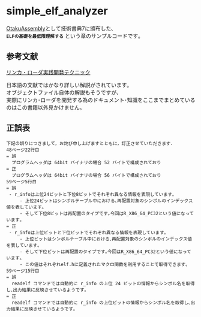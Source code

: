 # simple_elf_analyzer

[OtakuAssembly](https://otakuassembly.taprix.org/)として技術書典7に頒布した､  
**`ELFの基礎を最低限理解する`** という章のサンプルコードです｡ 

## 参考文献

[リンカ・ローダ実践開発テクニック](http://kozos.jp/books/linker_book.html)

日本語の文献ではかなり詳しい解説がされています｡  
オブジェクトファイル自体の解説もそうですが､  
実際にリンカ･ローダを開発する為のドキュメント･知識をここまでまとめているのはこの書籍以外見かけません｡  

## 正誤表

```
下記の誤りにつきまして，お詫び申し上げますとともに，訂正させていただきます．
48ページ22行目
= 誤
  プログラムヘッダは 64bit バイナリの場合 52 バイトで構成されており
= 正
  プログラムヘッダは 64bit バイナリの場合 56 バイトで構成されており
59ページ5行目
= 誤
 - r_infoは上位24ビットと下位8ビットでそれぞれ異なる情報を表現しています｡  
     - 上位24ビットはシンボルテーブル中における､再配置対象のシンボルのインデックス値を表しています｡  
     - そして下位8ビットは再配置のタイプです｡今回はR_X86_64_PC32という値になっています｡ 
= 正
 - r_infoは上位ビットと下位ビットでそれぞれ異なる情報を表現しています｡  
     - 上位ビットはシンボルテーブル中における､再配置対象のシンボルのインデックス値を表しています｡  
     - そして下位ビットは再配置のタイプです｡今回はR_X86_64_PC32という値になっています｡  
     - この値はそれぞれelf.hに定義されたマクロ関数を利用することで取得できます｡
59ページ15行目
= 誤
  readelf コマンドでは自動的に r_info の上位 24 ビットの情報からシンボル名を取得し､出力結果に反映させているようです｡
= 正
  readelf コマンドでは自動的に r_info の上位ビットの情報からシンボル名を取得し､出力結果に反映させているようです｡
```
